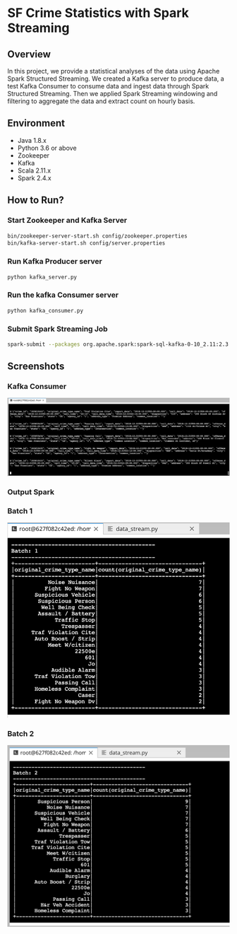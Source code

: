 # SF Crime Statistics with Spark Streaming

## Overview

In this project, we provide a statistical analyses of the data using Apache Spark Structured Streaming. We created a Kafka server to produce data, a test Kafka Consumer to consume data and ingest data through Spark Structured Streaming. Then we applied Spark Streaming windowing and filtering to aggregate the data and extract count on hourly basis.

## Environment

- Java 1.8.x
- Python 3.6 or above
- Zookeeper
- Kafka
- Scala 2.11.x
- Spark 2.4.x

## How to Run?

### Start Zookeeper and Kafka Server

```bash
bin/zookeeper-server-start.sh config/zookeeper.properties
bin/kafka-server-start.sh config/server.properties
```

### Run Kafka Producer server

```bash
python kafka_server.py
```

### Run the kafka Consumer server

```bash
python kafka_consumer.py
```

### Submit Spark Streaming Job

```bash
spark-submit --packages org.apache.spark:spark-sql-kafka-0-10_2.11:2.3.4 --master local[*] data_stream.py
```

## Screenshots

### Kafka Consumer

<img src="https://github.com/Waelson/SF-Crime-Statistics-with-Spark-Streaming/blob/main/images/messages_produced.png">

### Output Spark

### Batch 1

<img src="https://github.com/Waelson/SF-Crime-Statistics-with-Spark-Streaming/blob/main/images/batch1.png">

### Batch 2

<img src="https://github.com/Waelson/SF-Crime-Statistics-with-Spark-Streaming/blob/main/images/batch2.png">
